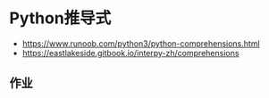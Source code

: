 # Python推导式

* https://www.runoob.com/python3/python-comprehensions.html
* https://eastlakeside.gitbook.io/interpy-zh/comprehensions

## 作业
